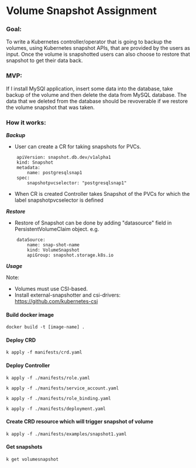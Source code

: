 # Volume Snapshot Assignment


### Goal:

To write a Kubernetes controller/operator that is going to backup the volumes, using Kubernetes snapshot APIs, that are provided by the users as input. Once the volume is snapshotted users can also choose to restore that snapshot to get their data back.


### MVP:

If I install MySQl application, insert some data into the database, take backup of the volume and then delete the data from MySQL database. The data that we deleted from the database should be revoverable if we restore the volume snapshot that was taken.


### How it works:

***Backup***


- User can create a CR for taking snapshots for  PVCs.
```
    apiVersion: snapshot.db.dev/v1alpha1
    kind: Snapshot
    metadata:
        name: postgresqlsnap1
    spec:
        snapshotpvcselector: "postgresqlsnap1"
```
- When CR is created Controller takes Snapshot of the PVCs for which the label snapshotpvcselector is defined 


***Restore***

- Restore of Snapshot can be done by adding "datasource" field in PersistentVolumeClaim object.
e.g.
```
    dataSource:
        name: snap-shot-name
        kind: VolumeSnapshot
        apiGroup: snapshot.storage.k8s.io

```    

***Usage***

Note: 
- Volumes must use CSI-based.
- Install external-snapshotter and csi-drivers: https://github.com/kubernetes-csi 



#### Build docker image 
```
docker build -t [image-name] .
```

#### Deploy CRD
```
k apply -f manifests/crd.yaml
```

#### Deploy Controller
```
k apply -f ./manifests/role.yaml 

k apply -f ./manifests/service_account.yaml 

k apply -f ./manifests/role_binding.yaml

k apply -f ./manifests/deployment.yaml
```

#### Create CRD resource which will trigger snapshot of volume
```
k apply -f ./manifests/examples/snapshot1.yaml

```

#### Get snapshots
```
k get volumesnapshot
```

